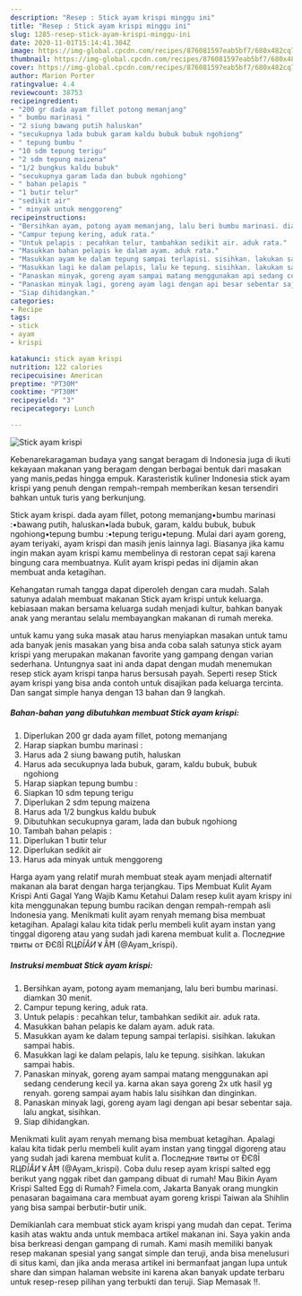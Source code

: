 ```yaml
---
description: "Resep : Stick ayam krispi minggu ini"
title: "Resep : Stick ayam krispi minggu ini"
slug: 1285-resep-stick-ayam-krispi-minggu-ini
date: 2020-11-01T15:14:41.304Z
image: https://img-global.cpcdn.com/recipes/876081597eab5bf7/680x482cq70/stick-ayam-krispi-foto-resep-utama.jpg
thumbnail: https://img-global.cpcdn.com/recipes/876081597eab5bf7/680x482cq70/stick-ayam-krispi-foto-resep-utama.jpg
cover: https://img-global.cpcdn.com/recipes/876081597eab5bf7/680x482cq70/stick-ayam-krispi-foto-resep-utama.jpg
author: Marion Porter
ratingvalue: 4.4
reviewcount: 38753
recipeingredient:
- "200 gr dada ayam fillet potong memanjang"
- " bumbu marinasi "
- "2 siung bawang putih haluskan"
- "secukupnya lada bubuk garam kaldu bubuk bubuk ngohiong"
- " tepung bumbu "
- "10 sdm tepung terigu"
- "2 sdm tepung maizena"
- "1/2 bungkus kaldu bubuk"
- "secukupnya garam lada dan bubuk ngohiong"
- " bahan pelapis "
- "1 butir telur"
- "sedikit air"
- " minyak untuk menggoreng"
recipeinstructions:
- "Bersihkan ayam, potong ayam memanjang, lalu beri bumbu marinasi. diamkan 30 menit."
- "Campur tepung kering, aduk rata."
- "Untuk pelapis : pecahkan telur, tambahkan sedikit air. aduk rata."
- "Masukkan bahan pelapis ke dalam ayam. aduk rata."
- "Masukkan ayam ke dalam tepung sampai terlapisi. sisihkan. lakukan sampai habis."
- "Masukkan lagi ke dalam pelapis, lalu ke tepung. sisihkan. lakukan sampai habis."
- "Panaskan minyak, goreng ayam sampai matang menggunakan api sedang cenderung kecil ya. karna akan saya goreng 2x utk hasil yg renyah. goreng sampai ayam habis lalu sisihkan dan dinginkan."
- "Panaskan minyak lagi, goreng ayam lagi dengan api besar sebentar saja. lalu angkat, sisihkan."
- "Siap dihidangkan."
categories:
- Recipe
tags:
- stick
- ayam
- krispi

katakunci: stick ayam krispi 
nutrition: 122 calories
recipecuisine: American
preptime: "PT30M"
cooktime: "PT30M"
recipeyield: "3"
recipecategory: Lunch

---
```



![Stick ayam krispi](https://img-global.cpcdn.com/recipes/876081597eab5bf7/680x482cq70/stick-ayam-krispi-foto-resep-utama.jpg)

Kebenarekaragaman budaya yang sangat beragam di Indonesia juga di ikuti kekayaan makanan yang beragam dengan berbagai bentuk dari masakan yang manis,pedas hingga empuk. Karasteristik kuliner Indonesia stick ayam krispi yang penuh dengan rempah-rempah memberikan kesan tersendiri bahkan untuk turis yang berkunjung.


Stick ayam krispi. dada ayam fillet, potong memanjang•bumbu marinasi :•bawang putih, haluskan•lada bubuk, garam, kaldu bubuk, bubuk ngohiong•tepung bumbu :•tepung terigu•tepung. Mulai dari ayam goreng, ayam teriyaki, ayam krispi dan masih jenis lainnya lagi. Biasanya jika kamu ingin makan ayam krispi kamu membelinya di restoran cepat saji karena bingung cara membuatnya. Kulit ayam krispi pedas ini dijamin akan membuat anda ketagihan.

Kehangatan rumah tangga dapat diperoleh dengan cara mudah. Salah satunya adalah membuat makanan Stick ayam krispi untuk keluarga. kebiasaan makan bersama keluarga sudah menjadi kultur, bahkan banyak anak yang merantau selalu membayangkan makanan di rumah mereka.

untuk kamu yang suka masak atau harus menyiapkan masakan untuk tamu ada banyak jenis masakan yang bisa anda coba salah satunya stick ayam krispi yang merupakan makanan favorite yang gampang dengan varian sederhana. Untungnya saat ini anda dapat dengan mudah menemukan resep stick ayam krispi tanpa harus bersusah payah.
Seperti resep Stick ayam krispi yang bisa anda contoh untuk disajikan pada keluarga tercinta. Dan sangat simple hanya dengan 13 bahan dan 9 langkah.


<!--inarticleads1-->

##### Bahan-bahan yang dibutuhkan membuat Stick ayam krispi:

1. Diperlukan 200 gr dada ayam fillet, potong memanjang
1. Harap siapkan  bumbu marinasi :
1. Harus ada 2 siung bawang putih, haluskan
1. Harus ada secukupnya lada bubuk, garam, kaldu bubuk, bubuk ngohiong
1. Harap siapkan  tepung bumbu :
1. Siapkan 10 sdm tepung terigu
1. Diperlukan 2 sdm tepung maizena
1. Harus ada 1/2 bungkus kaldu bubuk
1. Dibutuhkan secukupnya garam, lada dan bubuk ngohiong
1. Tambah  bahan pelapis :
1. Diperlukan 1 butir telur
1. Diperlukan sedikit air
1. Harus ada  minyak untuk menggoreng


Harga ayam yang relatif murah membuat steak ayam menjadi alternatif makanan ala barat dengan harga terjangkau. Tips Membuat Kulit Ayam Krispi Anti Gagal Yang Wajib Kamu Ketahui Dalam resep kulit ayam krispy ini kita menggunakan tepung bumbu racikan dengan rempah-rempah asli Indonesia yang. Menikmati kulit ayam renyah memang bisa membuat ketagihan. Apalagi kalau kita tidak perlu membeli kulit ayam instan yang tinggal digoreng atau yang sudah jadi karena membuat kulit a. Последние твиты от ÐЄßĪ RЦ$ÐĪÂИ$￥ÂĦ (@Ayam_krispi). 

<!--inarticleads2-->

##### Instruksi membuat  Stick ayam krispi:

1. Bersihkan ayam, potong ayam memanjang, lalu beri bumbu marinasi. diamkan 30 menit.
1. Campur tepung kering, aduk rata.
1. Untuk pelapis : pecahkan telur, tambahkan sedikit air. aduk rata.
1. Masukkan bahan pelapis ke dalam ayam. aduk rata.
1. Masukkan ayam ke dalam tepung sampai terlapisi. sisihkan. lakukan sampai habis.
1. Masukkan lagi ke dalam pelapis, lalu ke tepung. sisihkan. lakukan sampai habis.
1. Panaskan minyak, goreng ayam sampai matang menggunakan api sedang cenderung kecil ya. karna akan saya goreng 2x utk hasil yg renyah. goreng sampai ayam habis lalu sisihkan dan dinginkan.
1. Panaskan minyak lagi, goreng ayam lagi dengan api besar sebentar saja. lalu angkat, sisihkan.
1. Siap dihidangkan.


Menikmati kulit ayam renyah memang bisa membuat ketagihan. Apalagi kalau kita tidak perlu membeli kulit ayam instan yang tinggal digoreng atau yang sudah jadi karena membuat kulit a. Последние твиты от ÐЄßĪ RЦ$ÐĪÂИ$￥ÂĦ (@Ayam_krispi). Coba dulu resep ayam krispi salted egg berikut yang nggak ribet dan gampang dibuat di rumah! Mau Bikin Ayam Krispi Salted Egg di Rumah? Fimela.com, Jakarta Banyak orang mungkin penasaran bagaimana cara membuat ayam goreng krispi Taiwan ala Shihlin yang bisa sampai berbutir-butir unik. 

Demikianlah cara membuat stick ayam krispi yang mudah dan cepat. Terima kasih atas waktu anda untuk membaca artikel makanan ini. Saya yakin anda bisa berkreasi dengan gampang di rumah. Kami masih memiliki banyak resep makanan spesial yang sangat simple dan teruji, anda bisa menelusuri di situs kami, dan jika anda merasa artikel ini bermanfaat jangan lupa untuk share dan simpan halaman website ini karena akan banyak update terbaru untuk resep-resep pilihan yang terbukti dan teruji. Siap Memasak !!. 
